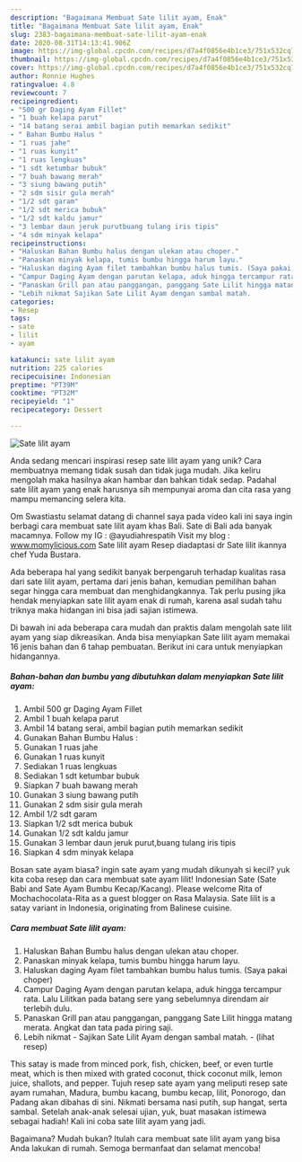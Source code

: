 ```yaml
---
description: "Bagaimana Membuat Sate lilit ayam, Enak"
title: "Bagaimana Membuat Sate lilit ayam, Enak"
slug: 2383-bagaimana-membuat-sate-lilit-ayam-enak
date: 2020-08-31T14:13:41.906Z
image: https://img-global.cpcdn.com/recipes/d7a4f0856e4b1ce3/751x532cq70/sate-lilit-ayam-foto-resep-utama.jpg
thumbnail: https://img-global.cpcdn.com/recipes/d7a4f0856e4b1ce3/751x532cq70/sate-lilit-ayam-foto-resep-utama.jpg
cover: https://img-global.cpcdn.com/recipes/d7a4f0856e4b1ce3/751x532cq70/sate-lilit-ayam-foto-resep-utama.jpg
author: Ronnie Hughes
ratingvalue: 4.8
reviewcount: 7
recipeingredient:
- "500 gr Daging Ayam Fillet"
- "1 buah kelapa parut"
- "14 batang serai ambil bagian putih memarkan sedikit"
- " Bahan Bumbu Halus "
- "1 ruas jahe"
- "1 ruas kunyit"
- "1 ruas lengkuas"
- "1 sdt ketumbar bubuk"
- "7 buah bawang merah"
- "3 siung bawang putih"
- "2 sdm sisir gula merah"
- "1/2 sdt garam"
- "1/2 sdt merica bubuk"
- "1/2 sdt kaldu jamur"
- "3 lembar daun jeruk purutbuang tulang iris tipis"
- "4 sdm minyak kelapa"
recipeinstructions:
- "Haluskan Bahan Bumbu halus dengan ulekan atau choper."
- "Panaskan minyak kelapa, tumis bumbu hingga harum layu."
- "Haluskan daging Ayam filet tambahkan bumbu halus tumis. (Saya pakai choper)"
- "Campur Daging Ayam dengan parutan kelapa, aduk hingga tercampur rata. Lalu Lilitkan pada batang sere yang sebelumnya direndam air terlebih dulu."
- "Panaskan Grill pan atau panggangan, panggang Sate Lilit hingga matang merata. Angkat dan tata pada piring saji."
- "Lebih nikmat Sajikan Sate Lilit Ayam dengan sambal matah.             (lihat resep)"
categories:
- Resep
tags:
- sate
- lilit
- ayam

katakunci: sate lilit ayam 
nutrition: 225 calories
recipecuisine: Indonesian
preptime: "PT39M"
cooktime: "PT32M"
recipeyield: "1"
recipecategory: Dessert

---
```



![Sate lilit ayam](https://img-global.cpcdn.com/recipes/d7a4f0856e4b1ce3/751x532cq70/sate-lilit-ayam-foto-resep-utama.jpg)

Anda sedang mencari inspirasi resep sate lilit ayam yang unik? Cara membuatnya memang tidak susah dan tidak juga mudah. Jika keliru mengolah maka hasilnya akan hambar dan bahkan tidak sedap. Padahal sate lilit ayam yang enak harusnya sih mempunyai aroma dan cita rasa yang mampu memancing selera kita.

Om Swastiastu selamat datang di channel saya pada video kali ini saya ingin berbagi cara membuat sate lilit ayam khas Bali. Sate di Bali ada banyak macamnya. Follow my IG : @ayudiahrespatih Visit my blog : www.momylicious.com Sate lilit ayam Resep diadaptasi dr Sate lilit ikannya chef Yuda Bustara.

Ada beberapa hal yang sedikit banyak berpengaruh terhadap kualitas rasa dari sate lilit ayam, pertama dari jenis bahan, kemudian pemilihan bahan segar hingga cara membuat dan menghidangkannya. Tak perlu pusing jika hendak menyiapkan sate lilit ayam enak di rumah, karena asal sudah tahu triknya maka hidangan ini bisa jadi sajian istimewa.


Di bawah ini ada beberapa cara mudah dan praktis dalam mengolah sate lilit ayam yang siap dikreasikan. Anda bisa menyiapkan Sate lilit ayam memakai 16 jenis bahan dan 6 tahap pembuatan. Berikut ini cara untuk menyiapkan hidangannya.

<!--inarticleads1-->

##### Bahan-bahan dan bumbu yang dibutuhkan dalam menyiapkan Sate lilit ayam:

1. Ambil 500 gr Daging Ayam Fillet
1. Ambil 1 buah kelapa parut
1. Ambil 14 batang serai, ambil bagian putih memarkan sedikit
1. Gunakan  Bahan Bumbu Halus :
1. Gunakan 1 ruas jahe
1. Gunakan 1 ruas kunyit
1. Sediakan 1 ruas lengkuas
1. Sediakan 1 sdt ketumbar bubuk
1. Siapkan 7 buah bawang merah
1. Gunakan 3 siung bawang putih
1. Gunakan 2 sdm sisir gula merah
1. Ambil 1/2 sdt garam
1. Siapkan 1/2 sdt merica bubuk
1. Gunakan 1/2 sdt kaldu jamur
1. Gunakan 3 lembar daun jeruk purut,buang tulang iris tipis
1. Siapkan 4 sdm minyak kelapa


Bosan sate ayam biasa? ingin sate ayam yang mudah dikunyah si kecil? yuk kita coba resep dan cara membuat sate ayam lilit! Indonesian Sate (Sate Babi and Sate Ayam Bumbu Kecap/Kacang). Please welcome Rita of Mochachocolata-Rita as a guest blogger on Rasa Malaysia. Sate lilit is a satay variant in Indonesia, originating from Balinese cuisine. 

<!--inarticleads2-->

##### Cara membuat Sate lilit ayam:

1. Haluskan Bahan Bumbu halus dengan ulekan atau choper.
1. Panaskan minyak kelapa, tumis bumbu hingga harum layu.
1. Haluskan daging Ayam filet tambahkan bumbu halus tumis. (Saya pakai choper)
1. Campur Daging Ayam dengan parutan kelapa, aduk hingga tercampur rata. Lalu Lilitkan pada batang sere yang sebelumnya direndam air terlebih dulu.
1. Panaskan Grill pan atau panggangan, panggang Sate Lilit hingga matang merata. Angkat dan tata pada piring saji.
1. Lebih nikmat - Sajikan Sate Lilit Ayam dengan sambal matah. -             (lihat resep)


This satay is made from minced pork, fish, chicken, beef, or even turtle meat, which is then mixed with grated coconut, thick coconut milk, lemon juice, shallots, and pepper. Tujuh resep sate ayam yang meliputi resep sate ayam rumahan, Madura, bumbu kacang, bumbu kecap, lilit, Ponorogo, dan Padang akan dibahas di sini. Nikmati bersama nasi putih, sup hangat, serta sambal. Setelah anak-anak selesai ujian, yuk, buat masakan istimewa sebagai hadiah! Kali ini coba sate lilit ayam yang jadi. 

Bagaimana? Mudah bukan? Itulah cara membuat sate lilit ayam yang bisa Anda lakukan di rumah. Semoga bermanfaat dan selamat mencoba!
